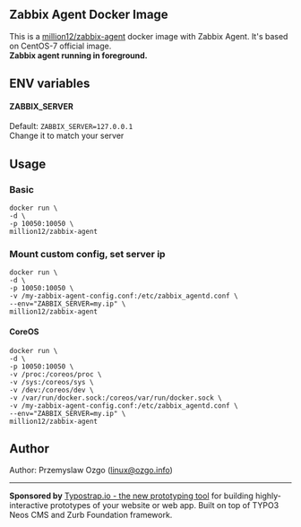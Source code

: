 ## Zabbix Agent Docker Image
This is a [million12/zabbix-agent](https://registry.hub.docker.com/u/million12/zabbix-agent/) docker image with Zabbix Agent. It's based on CentOS-7 official image.  
**Zabbix agent running in foreground.** 

## ENV variables

#### ZABBIX_SERVER
Default: `ZABBIX_SERVER=127.0.0.1`  
Change it to match your server

## Usage
### Basic 
	docker run \
	-d \
	-p 10050:10050 \
	million12/zabbix-agent

### Mount custom config, set server ip
	docker run \
	-d \
	-p 10050:10050 \
	-v /my-zabbix-agent-config.conf:/etc/zabbix_agentd.conf \
	--env="ZABBIX_SERVER=my.ip" \
	million12/zabbix-agent 

#### CoreOS 
	docker run \
	-d \
	-p 10050:10050 \
	-v /proc:/coreos/proc \
	-v /sys:/coreos/sys \
	-v /dev:/coreos/dev \
	-v /var/run/docker.sock:/coreos/var/run/docker.sock \
	-v /my-zabbix-agent-config.conf:/etc/zabbix_agentd.conf \
	--env="ZABBIX_SERVER=my.ip" \
	million12/zabbix-agent
    
## Author

Author: Przemyslaw Ozgo (<linux@ozgo.info>)

---

**Sponsored by** [Typostrap.io - the new prototyping tool](http://typostrap.io/) for building highly-interactive prototypes of your website or web app. Built on top of TYPO3 Neos CMS and Zurb Foundation framework.
